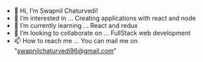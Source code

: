 - 👋 Hi, I’m Swapnil Chaturvedi!
- 👀 I’m interested in ... Creating applications with react and node 
- 🌱 I’m currently learning ... React and redux
- 💞️ I’m looking to collaborate on ... FullStack web development
- 📫 How to reach me ... You can mail me on "swapnilchaturvedi96@gmail.com"

<!---
swapchat/swapchat is a ✨ special ✨ repository because its `README.md` (this file) appears on your GitHub profile.
You can click the Preview link to take a look at your changes.
--->
